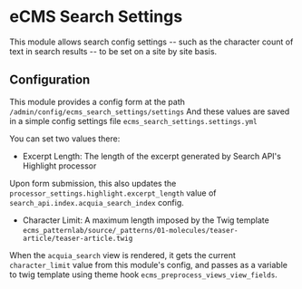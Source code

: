 # eCMS Search Settings

This module allows search config settings -- such as the character count of
text in search results -- to be set on a site by site basis.

## Configuration

This module provides a config form at the path `/admin/config/ecms_search_settings/settings`
And these values are saved in a simple config settings file `ecms_search_settings.settings.yml`

You can set two values there:

- Excerpt Length: The length of the excerpt generated by Search API's Highlight processor

Upon form submission, this also updates the `processor_settings.highlight.excerpt_length`
value of `search_api.index.acquia_search_index` config.

- Character Limit: A maximum length imposed by the Twig template `ecms_patternlab/source/_patterns/01-molecules/teaser-article/teaser-article.twig`

When the `acquia_search` view is rendered, it gets the current `character_limit` value
from this module's config, and passes as a variable to twig template using theme hook
`ecms_preprocess_views_view_fields`.
